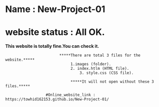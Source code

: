 # Name		 : New-Project-01
# website status : All OK.

**************************************************This website is totally fine.You can check it.**************************************************

					        *****There are total 3 files for the website.*****
							     1.images (folder).
							     2. index.htlm (HTML file).
		    		  			     3. style.css (CSS file).

	 			                 *****It will not open without these 3 files.*****

				      #Online_website_link :  https://towhid162153.github.io/New-Project-01/
